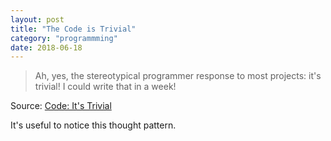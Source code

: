 ```yaml
---
layout: post
title: "The Code is Trivial"
category: "programmming"
date: 2018-06-18
---
```


> Ah, yes, the stereotypical programmer response to most projects: it's trivial! I could write that in a week!

Source: [Code: It's Trivial](https://blog.codinghorror.com/code-its-trivial/)

It's useful to notice this thought pattern.
